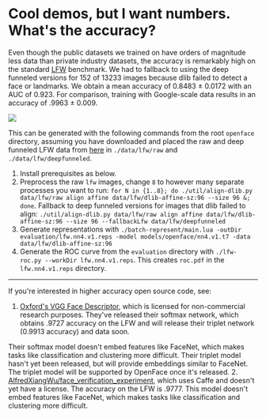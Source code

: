# Cool demos, but I want numbers. What's the accuracy?
Even though the public datasets we trained on have orders of magnitude less data
than private industry datasets, the accuracy is remarkably high
on the standard
[LFW](http://vis-www.cs.umass.edu/lfw/results.html)
benchmark.
We had to fallback to using the deep funneled versions for
152 of 13233 images because dlib failed to detect a face or landmarks.
We obtain a mean accuracy of 0.8483 &plusmn; 0.0172 with an AUC of 0.923.
For comparison, training with Google-scale data results in an
accuracy of .9963 &plusmn; 0.009.

![](../../images/nn4.v1.lfw.roc.png)

This can be generated with the following commands from the root `openface`
directory, assuming you have downloaded and placed the raw and
deep funneled LFW data from [here](http://vis-www.cs.umass.edu/lfw/)
in `./data/lfw/raw` and `./data/lfw/deepfunneled`.

1. Install prerequisites as below.
2. Preprocess the raw `lfw` images, change `8` to however many
   separate processes you want to run:
   `for N in {1..8}; do ./util/align-dlib.py data/lfw/raw align affine data/lfw/dlib-affine-sz:96 --size 96 &; done`.
   Fallback to deep funneled versions for images that dlib failed
   to align:
   `./util/align-dlib.py data/lfw/raw align affine data/lfw/dlib-affine-sz:96 --size 96 --fallbackLfw data/lfw/deepfunneled`
3. Generate representations with `./batch-represent/main.lua -outDir evaluation/lfw.nn4.v1.reps -model models/openface/nn4.v1.t7 -data data/lfw/dlib-affine-sz:96`
4. Generate the ROC curve from the `evaluation` directory with `./lfw-roc.py --workDir lfw.nn4.v1.reps`.
   This creates `roc.pdf` in the `lfw.nn4.v1.reps` directory.

---

If you're interested in higher accuracy open source code, see:

1. [Oxford's VGG Face Descriptor](http://www.robots.ox.ac.uk/~vgg/software/vgg_face/),
  which is licensed for non-commercial research purposes.
  They've released their softmax network, which obtains .9727 accuracy
  on the LFW and will release their triplet network (0.9913 accuracy)
  and data soon.

  Their softmax model doesn't embed features like FaceNet,
  which makes tasks like classification and clustering more difficult.
  Their triplet model hasn't yet been released, but will provide
  embeddings similar to FaceNet.
  The triplet model will be supported by OpenFace once it's released.
2. [AlfredXiangWu/face_verification_experiment](https://github.com/AlfredXiangWu/face_verification_experiment),
  which uses Caffe and doesn't yet have a license.
  The accuracy on the LFW is .9777.
  This model doesn't embed features like FaceNet,
  which makes tasks like classification and clustering more difficult.
